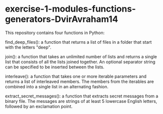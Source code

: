 # exercise-1-modules-functions-generators-DvirAvraham14
This repository contains four functions in Python:

find_deep_files(): a function that returns a list of files in a folder that start with the letters "deep".

join():  a function that takes an unlimited number of lists and returns a single list that consists of all the lists joined together. An optional separator string can be specified to be inserted between the lists.

interleave(): a function that takes one or more iterable parameters and returns a list of interleaved members. The members from the iterables are combined into a single list in an alternating fashion.

extract_secret_messages(): a function that extracts secret messages from a binary file. The messages are strings of at least 5 lowercase English letters, followed by an exclamation point.